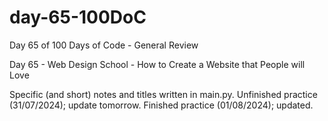 # day-65-100DoC
Day 65 of 100 Days of Code - General Review

Day 65 - Web Design School - How to Create a Website that People will Love

Specific (and short) notes and titles written in main.py.
  Unfinished practice (31/07/2024); update tomorrow.
    Finished practice (01/08/2024); updated.
